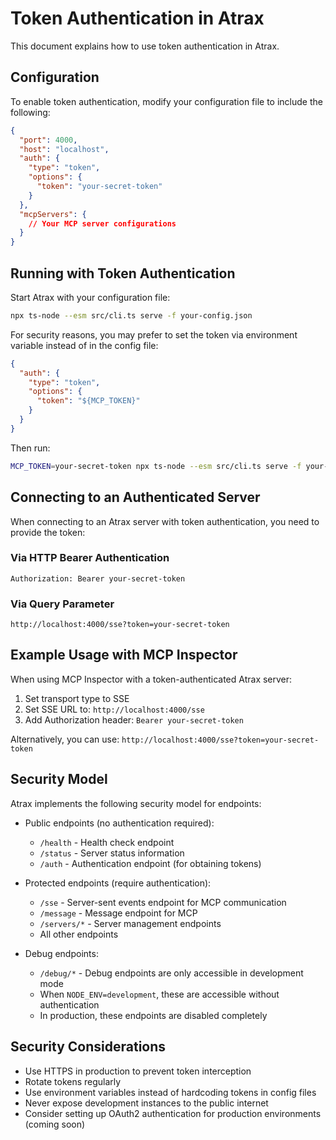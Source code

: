 # Token Authentication in Atrax

This document explains how to use token authentication in Atrax.

## Configuration

To enable token authentication, modify your configuration file to include the following:

```json
{
  "port": 4000,
  "host": "localhost",
  "auth": {
    "type": "token",
    "options": {
      "token": "your-secret-token"
    }
  },
  "mcpServers": {
    // Your MCP server configurations
  }
}
```

## Running with Token Authentication

Start Atrax with your configuration file:

```bash
npx ts-node --esm src/cli.ts serve -f your-config.json
```

For security reasons, you may prefer to set the token via environment variable instead of in the config file:

```json
{
  "auth": {
    "type": "token",
    "options": {
      "token": "${MCP_TOKEN}"
    }
  }
}
```

Then run:

```bash
MCP_TOKEN=your-secret-token npx ts-node --esm src/cli.ts serve -f your-config.json
```

## Connecting to an Authenticated Server

When connecting to an Atrax server with token authentication, you need to provide the token:

### Via HTTP Bearer Authentication

```
Authorization: Bearer your-secret-token
```

### Via Query Parameter

```
http://localhost:4000/sse?token=your-secret-token
```

## Example Usage with MCP Inspector

When using MCP Inspector with a token-authenticated Atrax server:

1. Set transport type to SSE
2. Set SSE URL to: `http://localhost:4000/sse`
3. Add Authorization header: `Bearer your-secret-token`

Alternatively, you can use: `http://localhost:4000/sse?token=your-secret-token`

## Security Model

Atrax implements the following security model for endpoints:

- Public endpoints (no authentication required):
  - `/health` - Health check endpoint
  - `/status` - Server status information
  - `/auth` - Authentication endpoint (for obtaining tokens)

- Protected endpoints (require authentication):
  - `/sse` - Server-sent events endpoint for MCP communication
  - `/message` - Message endpoint for MCP
  - `/servers/*` - Server management endpoints
  - All other endpoints

- Debug endpoints:
  - `/debug/*` - Debug endpoints are only accessible in development mode
  - When `NODE_ENV=development`, these are accessible without authentication
  - In production, these endpoints are disabled completely

## Security Considerations

- Use HTTPS in production to prevent token interception
- Rotate tokens regularly
- Use environment variables instead of hardcoding tokens in config files
- Never expose development instances to the public internet
- Consider setting up OAuth2 authentication for production environments (coming soon)
